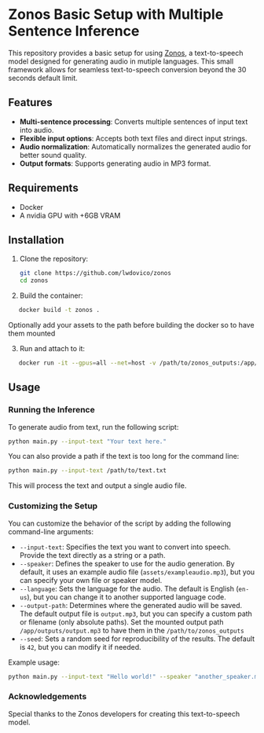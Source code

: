 # Zonos Basic Setup with Multiple Sentence Inference

This repository provides a basic setup for using [Zonos](https://github.com/Zyphra/Zonos), a text-to-speech model designed for generating audio in mutiple languages. This small framework allows for seamless text-to-speech conversion beyond the 30 seconds default limit.

## Features

- **Multi-sentence processing**: Converts multiple sentences of input text into audio.
- **Flexible input options**: Accepts both text files and direct input strings.
- **Audio normalization**: Automatically normalizes the generated audio for better sound quality.
- **Output formats**: Supports generating audio in MP3 format.

## Requirements

- Docker
- A nvidia GPU with +6GB VRAM

## Installation

1. Clone the repository:
   ```bash
   git clone https://github.com/lwdovico/zonos
   cd zonos
   ```
2. Build the container:
```bash
   docker build -t zonos .
   ```
Optionally add your assets to the path before building the docker so to have them mounted

3. Run and attach to it:
```bash
   docker run -it --gpus=all --net=host -v /path/to/zonos_outputs:/app/outputs -t zonos
```

## Usage

### Running the Inference

To generate audio from text, run the following script:

```bash
python main.py --input-text "Your text here."
```

You can also provide a path if the text is too long for the command line:

```bash
python main.py --input-text /path/to/text.txt
```

This will process the text and output a single audio file.

### Customizing the Setup

You can customize the behavior of the script by adding the following command-line arguments:

- `--input-text`: Specifies the text you want to convert into speech. Provide the text directly as a string or a path.
- `--speaker`: Defines the speaker to use for the audio generation. By default, it uses an example audio file (`assets/exampleaudio.mp3`), but you can specify your own file or speaker model.
- `--language`: Sets the language for the audio. The default is English (`en-us`), but you can change it to another supported language code.
- `--output-path`: Determines where the generated audio will be saved. The default output file is `output.mp3`, but you can specify a custom path or filename (only absolute paths). Set the mounted output path `/app/outputs/output.mp3` to have them in the `/path/to/zonos_outputs`
- `--seed`: Sets a random seed for reproducibility of the results. The default is `42`, but you can modify it if needed.

Example usage:

```bash
python main.py --input-text "Hello world!" --speaker "another_speaker.mp3" --language "fr-fr" --output-path "french_output.mp3" --seed 1234
```

### Acknowledgements
Special thanks to the Zonos developers for creating this text-to-speech model.
